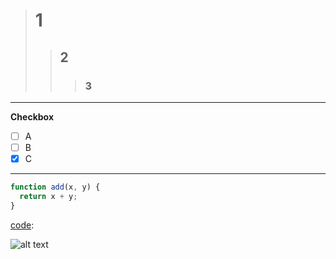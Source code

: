 > # 1
>> ## 2
>>> ### 3
---

**Checkbox**

- [ ] A
- [ ] B
- [x] C
---

```javascript {.line-numbers}
function add(x, y) {
  return x + y;
}
```

[code](https://i.imgur.com/dXaUqtL.png):

![alt text](https://i.imgur.com/dXaUqtL.png)
